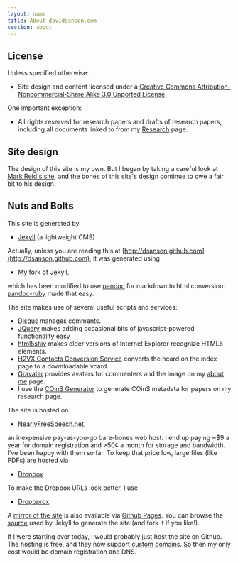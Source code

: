 ```yaml
---
layout: name
title: About davidsanson.com
section: about
---
```


## License

Unless specified otherwise:

-   Site design and content licensed under a [Creative Commons Attribution-Noncommercial-Share Alike 3.0 Unported License](http://creativecommons.org/licenses/by-nc-sa/3.0/ "License").

One important exception:

-   All rights reserved for research papers and drafts of research papers, including all documents linked to from my [Research](/research "Research") page.

## Site design

The design of this site is my own. But I began by taking a careful look at [Mark Reid's site](http://github.com/mreid/mark.reid.name), and the bones of this site's design continue to owe a fair bit to his design.

## Nuts and Bolts

This site is generated by

-   [Jekyll](http://jekyllrb.com/) (a lightweight CMS)

Actually, unless you are reading this at [http://dsanson.github.com](http://dsanson.github.com), it was generated using 

-   [My fork of Jekyll](https://github.com/dsanson/jekyll/tree/pandoc-ruby), 

which has been modified to use [pandoc](http://johnmacfarlane.net/pandoc/) for markdown to html conversion. [pandoc-ruby](http://github.com/alphabetum/pandoc-ruby) made that easy.

The site makes use of several useful scripts and services:

-   [Disqus](http://disqus.com/) manages comments.
-   [JQuery](http://jquery.com/) makes adding occasional bits of javascript-powered functionality easy
-   [html5shiv](http://code.google.com/p/html5shiv/) makes older versions of Internet Explorer recognize HTML5 elements.
-   [H2VX Contacts Conversion Service](http://h2vx.com/vcf/) converts the hcard on the index page to a downloadable vcard.
-   [Gravatar](http://gravatar.com/) provides avatars for commenters and the image on my [about me](/me) page.
-   I use the [COinS Generator](http://generator.ocoins.info/) to generate COinS metadata for papers on my research page.

The site is hosted on

-   [NearlyFreeSpeech.net](https://www.nearlyfreespeech.net/),

an inexpensive pay-as-you-go bare-bones web host. I end up paying ~$9 a year for domain registration and >50¢ a month for storage and bandwidth. I've been happy with them so far. To keep that price low, large files (like PDFs) are hosted via

-	[Dropbox](http://www.dropbox.com/) 

To make the Dropbox URLs look better, I use

-   [Dropbprox](http://code.google.com/p/dropbprox/)

A [mirror of the site](http://dsanson.github.com) is also available via [Github Pages](http://pages.github.com/). You can browse the [source](http://github.com/dsanson/dsanson.github.com) used by Jekyll to generate the site (and fork it if you like!).

If I were starting over today, I would probably just host the site on Github. The hosting is free, and they now support [custom domains](http://pages.github.com/#custom_domains). So then my only cost would be domain registration and DNS.


